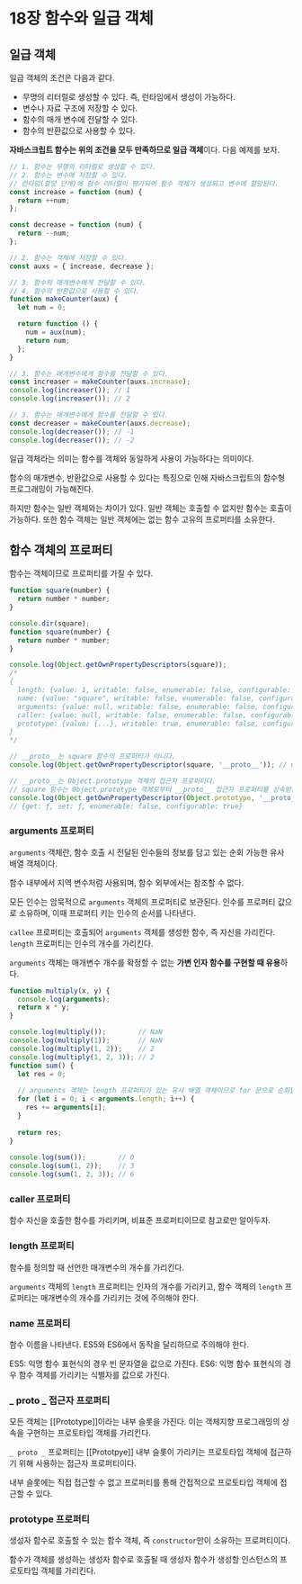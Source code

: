# 18장 함수와 일급 객체

## 일급 객체

일급 객체의 조건은 다음과 같다.

- 무명의 리터럴로 생성할 수 있다. 즉, 런타임에서 생성이 가능하다.
- 변수나 자료 구조에 저장할 수 있다.
- 함수의 매개 변수에 전달할 수 있다.
- 함수의 반환값으로 사용할 수 있다.

**자바스크립트 함수는 위의 조건을 모두 만족하므로 일급 객체**이다. 다음 예제를 보자.

```javascript
// 1. 함수는 무명의 리터럴로 생성할 수 있다.
// 2. 함수는 변수에 저장할 수 있다.
// 런타임(할당 단계)에 함수 리터럴이 평가되어 함수 객체가 생성되고 변수에 할당된다.
const increase = function (num) {
  return ++num;
};

const decrease = function (num) {
  return --num;
};

// 2. 함수는 객체에 저장할 수 있다.
const auxs = { increase, decrease };

// 3. 함수의 매개변수에게 전달할 수 있다.
// 4. 함수의 반환값으로 사용할 수 있다.
function makeCounter(aux) {
  let num = 0;

  return function () {
    num = aux(num);
    return num;
  };
}

// 3. 함수는 매개변수에게 함수를 전달할 수 있다.
const increaser = makeCounter(auxs.increase);
console.log(increaser()); // 1
console.log(increaser()); // 2

// 3. 함수는 매개변수에게 함수를 전달할 수 있다.
const decreaser = makeCounter(auxs.decrease);
console.log(decreaser()); // -1
console.log(decreaser()); // -2
```

일급 객체라는 의미는 함수를 객체와 동일하게 사용이 가능하다는 의미이다.

함수의 매개변수, 반환값으로 사용할 수 있다는 특징으로 인해 자바스크립트의 함수형 프로그래밍이 가능해진다.

하지만 함수는 일반 객체와는 차이가 있다. 일반 객체는 호출할 수 없지만 함수는 호출이 가능하다. 또한 함수 객체는 일반 객체에는 없는 함수 고유의 프로퍼티를 소유한다.

## 함수 객체의 프로퍼티

함수는 객체이므로 프로퍼티를 가질 수 있다.

```javascript
function square(number) {
  return number * number;
}

console.dir(square);
function square(number) {
  return number * number;
}

console.log(Object.getOwnPropertyDescriptors(square));
/*
{
  length: {value: 1, writable: false, enumerable: false, configurable: true},
  name: {value: "square", writable: false, enumerable: false, configurable: true},
  arguments: {value: null, writable: false, enumerable: false, configurable: false},
  caller: {value: null, writable: false, enumerable: false, configurable: false},
  prototype: {value: {...}, writable: true, enumerable: false, configurable: false}
}
*/

// __proto__는 square 함수의 프로퍼티가 아니다.
console.log(Object.getOwnPropertyDescriptor(square, '__proto__')); // undefined

// __proto__는 Object.prototype 객체의 접근자 프로퍼티다.
// square 함수는 Object.prototype 객체로부터 __proto__ 접근자 프로퍼티를 상속받는다.
console.log(Object.getOwnPropertyDescriptor(Object.prototype, '__proto__'));
// {get: ƒ, set: ƒ, enumerable: false, configurable: true}
```

### arguments 프로퍼티

`arguments` 객체란, 함수 호출 시 전달된 인수들의 정보를 담고 있는 순회 가능한 유사 배열 객체이다.

함수 내부에서 지역 변수처럼 사용되며, 함수 외부에서는 참조할 수 없다.

모든 인수는 암묵적으로 `arguments` 객체의 프로퍼티로 보관된다.
인수를 프로퍼티 값으로 소유하며, 이때 프로퍼티 키는 인수의 순서를 나타낸다.

`callee` 프로퍼티는 호출되어 `arguments` 객체를 생성한 함수, 즉 자신을 가리킨다.
`length` 프로퍼티는 인수의 개수를 가리킨다.

`arguments` 객체는 매개변수 개수를 확정할 수 없는 **가변 인자 함수를 구현할 때 유용**하다.

```javascript
function multiply(x, y) {
  console.log(arguments);
  return x * y;
}

console.log(multiply());        // NaN
console.log(multiply(1));       // NaN
console.log(multiply(1, 2));    // 2
console.log(multiply(1, 2, 3)); // 2
function sum() {
  let res = 0;
 
  // arguments 객체는 length 프로퍼티가 있는 유사 배열 객체이므로 for 문으로 순회할 수 있다.
  for (let i = 0; i < arguments.length; i++) {
    res += arguments[i];
  }
 
  return res;
}
 
console.log(sum());        // 0
console.log(sum(1, 2));    // 3
console.log(sum(1, 2, 3)); // 6
```

### caller 프로퍼티

함수 자신을 호출한 함수를 가리키며, 비표준 프로퍼티이므로 참고로만 알아두자.

### length 프로퍼티

함수를 정의할 때 선언한 매개변수의 개수를 가리킨다.

`arguments` 객체의 `length` 프로퍼티는 인자의 개수를 가리키고, 함수 객체의 `length` 프로퍼티는 매개변수의 개수를 가리키는 것에 주의해야 한다.

### name 프로퍼티

함수 이름을 나타낸다.
ES5와 ES6에서 동작을 달리하므로 주의해야 한다.

ES5: 익명 함수 표현식의 경우 빈 문자열을 값으로 가진다.
ES6: 익명 함수 표현식의 경우 함수 객체를 가리키는 식별자를 값으로 가진다.

### _ proto _ 접근자 프로퍼티

모든 객체는 [[Prototype]]이라는 내부 슬롯을 가진다. 이는 객체지향 프로그래밍의 상속을 구현하는 프로토타입 객체를 가리킨다.

`_ proto _` 프로퍼티는 [[Prototpye]] 내부 슬롯이 가리키는 프로토타입 객체에 접근하기 위해 사용하는 접근자 프로퍼티이다.

내부 슬롯에는 직접 접근할 수 없고 프로퍼티를 통해 간접적으로 프로토타입 객체에 접근할 수 있다.

### prototype 프로퍼티

생성자 함수로 호출할 수 있는 함수 객체, 즉 `constructor`만이 소유하는 프로퍼티이다.

함수가 객체를 생성하는 생성자 함수로 호출될 때 생성자 함수가 생성할 인스턴스의 프로토타입 객체를 가리킨다.

